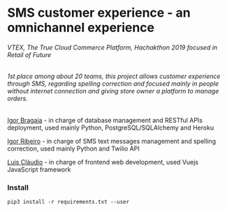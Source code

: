 # SMS customer experience - an omnichannel experience

######  VTEX, The True Cloud Commerce Platform, Hachakthon 2019 focused in Retail of Future
######  1st place among about 20 teams, this project allows customer experience through SMS, regarding spelling correction and focused mainly in people without internet connection and giving store owner a platform to manage orders.

[Igor Bragaia](https://github.com/igorbragaia) - in charge of database management and RESTful APIs deployment, used mainly Python, PostgreSQL/SQLAlchemy and Heroku

[Igor Ribeiro](https://github.com/igor-ribeiiro)  - in charge of SMS text messages management and spelling correction, used mainly Python and Twilio API

[Luis Cláudio](https://github.com/luisholanda)  - in charge of frontend web development, used Vuejs JavaScript framework

### Install
```
pip3 install -r requirements.txt --user
```
